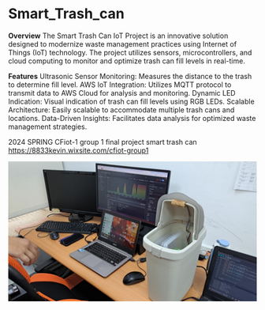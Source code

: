 # Smart_Trash_can
**Overview**
The Smart Trash Can IoT Project is an innovative solution designed to modernize waste management practices using Internet of Things (IoT) technology. The project utilizes sensors, microcontrollers, and cloud computing to monitor and optimize trash can fill levels in real-time.

**Features**
  Ultrasonic Sensor Monitoring: Measures the distance to the trash to determine fill level.
  AWS IoT Integration: Utilizes MQTT protocol to transmit data to AWS Cloud for analysis and monitoring.
  Dynamic LED Indication: Visual indication of trash can fill levels using RGB LEDs.
  Scalable Architecture: Easily scalable to accommodate multiple trash cans and locations.
  Data-Driven Insights: Facilitates data analysis for optimized waste management strategies.

2024 SPRING CFiot-1 group 1 final project smart trash can
https://8833kevin.wixsite.com/cfiot-group1

![image](https://github.com/CFIoTteam1/Smart_Trash_can/blob/main/LINE_ALBUM_2024531_240531_1.jpg)


